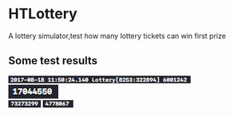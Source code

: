 # HTLottery
A lottery simulator,test how many lottery tickets can win first prize
## Some test results
![demoImg](https://github.com/runThor/HTLottery/raw/master/Other/result1.png)<br>
![demoImg](https://github.com/runThor/HTLottery/raw/master/Other/result2.png)<br>
![demoImg](https://github.com/runThor/HTLottery/raw/master/Other/result4.png)
![demoImg](https://github.com/runThor/HTLottery/raw/master/Other/result5.png)
